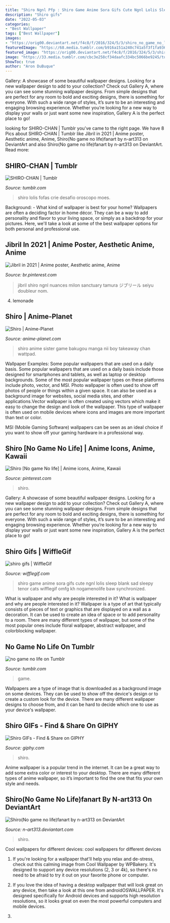 ```yaml
---
title: "Shiro Ngnl Pfp : Shiro Game Anime Sora Gifs Cute Ngnl Lolis Sleep Blank Sad Sleepy Tenor Cats Wifflegif Omfg Kh Nogamenolife Baw Synchronized"
description: "Shiro gifs"
date: "2022-05-03"
categories:
- "Best Wallpaper"
tags: ["Best Wallpaper"]
images:
- "https://orig00.deviantart.net/f4c8/f/2016/324/5/3/shiro_no_game_no_life_fanart_by_n_art313-da5xo5p.jpg"
featuredImage: "https://68.media.tumblr.com/b916a151a240c741a5f3f1fa93625cfb/tumblr_orodji5YwB1vy2tgqo2_400.jpg"
featured_image: "https://orig00.deviantart.net/f4c8/f/2016/324/5/3/shiro_no_game_no_life_fanart_by_n_art313-da5xo5p.jpg"
image: "https://33.media.tumblr.com/cbc3e258cf34daafc334bc5066be9245/tumblr_n8xnb9h0vt1rveihgo1_500.gif"
ShowToc: true
author: "Aron DuBuque"
---
```



Gallery: A showcase of some beautiful wallpaper designs.
Looking for a new wallpaper design to add to your collection? Check out Gallery A, where you can see some stunning wallpaper designs. From simple designs that are perfect for any room to bold and exciting designs, there is something for everyone. With such a wide range of styles, it’s sure to be an interesting and engaging browsing experience. Whether you’re looking for a new way to display your walls or just want some new inspiration, Gallery A is the perfect place to go!
		
		
		
		
		
		
		
	

		
looking for SHIRO-CHAN | Tumblr you've came to the right page. We have 8 Pics about SHIRO-CHAN | Tumblr like Jibril in 2021 | Anime poster, Aesthetic anime, Anime, Shiro(No game no life)fanart by n-art313 on DeviantArt and also Shiro(No game no life)fanart by n-art313 on DeviantArt. Read more:
		
    
## SHIRO-CHAN | Tumblr

<img loading=lazy src="https://33.media.tumblr.com/cbc3e258cf34daafc334bc5066be9245/tumblr_n8xnb9h0vt1rveihgo1_500.gif" onerror="this.onerror=null;this.src='https://tse4.mm.bing.net/th?id=OIP.Pr1UNKNQppZeUol4y9L97gHaEK&amp;pid=15.1';" alt="SHIRO-CHAN | Tumblr">

_Source: tumblr.com_

>shiro lolis fofas crie desafio oroscopo moes. 

	

Background: - What kind of wallpaper is best for your home?
Wallpapers are often a deciding factor in home décor. They can be a way to add personality and flavor to your living space, or simply as a backdrop for your pictures. Here, we'll take a look at some of the best wallpaper options for both personal and professional use.

    
## Jibril In 2021 | Anime Poster, Aesthetic Anime, Anime

<img loading=lazy src="https://i.pinimg.com/736x/74/3b/13/743b13b43007b4fba9ebe8b9e6fbb0a5.jpg" onerror="this.onerror=null;this.src='https://tse2.mm.bing.net/th?id=OIP.hnE16tShfmqmIJnv6D2JaQHaHa&amp;pid=15.1';" alt="Jibril in 2021 | Anime poster, Aesthetic anime, Anime">

_Source: br.pinterest.com_

>jibril shiro ngnl nuances milon sanctuary tamura ジブリール seiyu doubleur nom. 

	

4. lemonade 

    
## Shiro | Anime-Planet

<img loading=lazy src="https://78.media.tumblr.com/c63e5ecd8cb0740f524853d83ab33231/tumblr_nuehig6fYC1t1hiooo1_500.gif" onerror="this.onerror=null;this.src='https://tse3.mm.bing.net/th?id=OIP.iigOsf09JyyYgIpb-0R5WQHaEK&amp;pid=15.1';" alt="Shiro | Anime-Planet">

_Source: anime-planet.com_

>shiro anime sister game bakugou manga nii boy takeaway chan wattpad. 

	

Wallpaper Examples: Some popular wallpapers that are used on a daily basis.
Some popular wallpapers that are used on a daily basis include those designed for smartphones and tablets, as well as laptop or desktop backgrounds. Some of the most popular wallpaper types on these platforms include photo, vector, and MSI. 
Photo wallpaper is often used to show off photos of people or things within a given space. It can also be used as a background image for websites, social media sites, and other applications.Vector wallpaper is often created using vectors which make it easy to change the design and look of the wallpaper. This type of wallpaper is often used on mobile devices where icons and images are more important than text or color. 

MSI (Mobile Gaming Software) wallpapers can be seen as an ideal choice if you want to show off your gaming hardware in a professional way.

    
## Shiro [No Game No Life] | Anime Icons, Anime, Kawaii

<img loading=lazy src="https://i.pinimg.com/originals/02/95/21/029521b294ee3ec1f0e2107898ad98f8.jpg" onerror="this.onerror=null;this.src='https://tse3.mm.bing.net/th?id=OIP.502E5JtuL9290z4a1vZXlAHaHa&amp;pid=15.1';" alt="Shiro [No game No life] | Anime icons, Anime, Kawaii">

_Source: pinterest.com_

>shiro. 

	

Gallery: A showcase of some beautiful wallpaper designs.
Looking for a new wallpaper design to add to your collection? Check out Gallery A, where you can see some stunning wallpaper designs. From simple designs that are perfect for any room to bold and exciting designs, there is something for everyone. With such a wide range of styles, it’s sure to be an interesting and engaging browsing experience. Whether you’re looking for a new way to display your walls or just want some new inspiration, Gallery A is the perfect place to go!





	
	
    
## Shiro Gifs | WiffleGif

<img loading=lazy src="https://33.media.tumblr.com/496516d69b69dcd7e7c84241d4942abe/tumblr_n8gfrsDhoM1to7jzio1_500.gif" onerror="this.onerror=null;this.src='https://tse1.mm.bing.net/th?id=OIP.fHFbKKXesSm9qKTo8VWzkgAAAA&amp;pid=15.1';" alt="shiro gifs | WiffleGif">

_Source: wifflegif.com_

>shiro game anime sora gifs cute ngnl lolis sleep blank sad sleepy tenor cats wifflegif omfg kh nogamenolife baw synchronized. 

	

What is wallpaper and why are people interested in it?
What is wallpaper and why are people interested in it?
Wallpaper is a type of art that typically consists of pieces of text or graphics that are displayed on a wall as a decoration. It can be used to create an idea of space or to add personality to a room. There are many different types of wallpaper, but some of the most popular ones include floral wallpaper, abstract wallpaper, and colorblocking wallpaper.

    
## No Game No Life On Tumblr

<img loading=lazy src="https://68.media.tumblr.com/b916a151a240c741a5f3f1fa93625cfb/tumblr_orodji5YwB1vy2tgqo2_400.jpg" onerror="this.onerror=null;this.src='https://tse4.mm.bing.net/th?id=OIP.KNPp_gOvg_lyb8TofbfE_wAAAA&amp;pid=15.1';" alt="no game no life on Tumblr">

_Source: tumblr.com_

>game. 

	

Wallpapers are a type of image that is downloaded as a background image on some devices. They can be used to show off the device's design or to create a custom look for the device. There are many different wallpaper designs to choose from, and it can be hard to decide which one to use as your device's wallpaper.

    
## Shiro GIFs - Find &amp; Share On GIPHY

<img loading=lazy src="https://media.giphy.com/media/FGbEffWs9la1O/giphy.gif" onerror="this.onerror=null;this.src='https://tse1.mm.bing.net/th?id=OIP.3pC9whWsCBm_HkZMPQ9sVwHaIE&amp;pid=15.1';" alt="Shiro GIFs - Find &amp; Share on GIPHY">

_Source: giphy.com_

>shiro. 

	

Anime wallpaper is a popular trend in the internet. It can be a great way to add some extra color or interest to your desktop. There are many different types of anime wallpaper, so it’s important to find the one that fits your own style and needs.

    
## Shiro(No Game No Life)fanart By N-art313 On DeviantArt

<img loading=lazy src="https://orig00.deviantart.net/f4c8/f/2016/324/5/3/shiro_no_game_no_life_fanart_by_n_art313-da5xo5p.jpg" onerror="this.onerror=null;this.src='https://tse4.mm.bing.net/th?id=OIP.oBcwQfyEjE8ZZSMP4_7DMwHaKC&amp;pid=15.1';" alt="Shiro(No game no life)fanart by n-art313 on DeviantArt">

_Source: n-art313.deviantart.com_

>shiro. 

	

Cool wallpapers for different devices:
cool wallpapers for different devices 

1. If you're looking for a wallpaper that'll help you relax and de-stress, check out this calming image from Cool Wallpaper by WPBakery. It's designed to support any device resolutions (2, 3 or 4k), so there's no need to be afraid to try it out on your favorite phone or computer.

2. If you love the idea of having a desktop wallpaper that will look great on any device, then take a look at this one from androidOSWALLPAPER. It's designed specifically for Android devices and supports high resolution resolutions, so it looks great on even the most powerful computers and mobile devices.

3.

